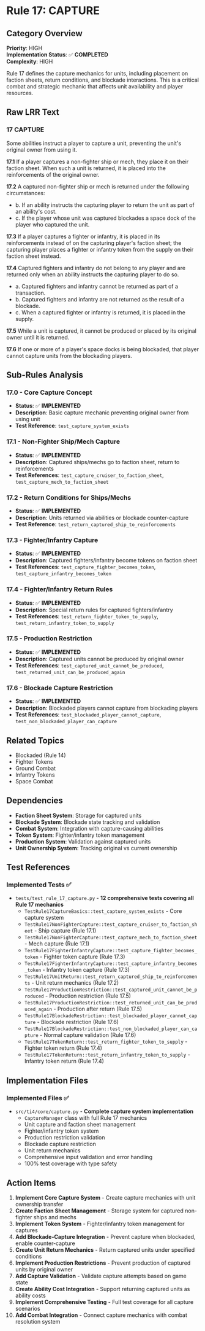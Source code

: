 # Rule 17: CAPTURE

## Category Overview
**Priority**: HIGH  
**Implementation Status**: ✅ **COMPLETED**  
**Complexity**: HIGH  

Rule 17 defines the capture mechanics for units, including placement on faction sheets, return conditions, and blockade interactions. This is a critical combat and strategic mechanic that affects unit availability and player resources.

## Raw LRR Text

### 17 CAPTURE
Some abilities instruct a player to capture a unit, preventing the unit's original owner from using it.

**17.1** If a player captures a non-fighter ship or mech, they place it on their faction sheet. When such a unit is returned, it is placed into the reinforcements of the original owner.

**17.2** A captured non-fighter ship or mech is returned under the following circumstances:
- b. If an ability instructs the capturing player to return the unit as part of an ability's cost.
- c. If the player whose unit was captured blockades a space dock of the player who captured the unit.

**17.3** If a player captures a fighter or infantry, it is placed in its reinforcements instead of on the capturing player's faction sheet; the capturing player places a fighter or infantry token from the supply on their faction sheet instead.

**17.4** Captured fighters and infantry do not belong to any player and are returned only when an ability instructs the capturing player to do so.
- a. Captured fighters and infantry cannot be returned as part of a transaction.
- b. Captured fighters and infantry are not returned as the result of a blockade.
- c. When a captured fighter or infantry is returned, it is placed in the supply.

**17.5** While a unit is captured, it cannot be produced or placed by its original owner until it is returned.

**17.6** If one or more of a player's space docks is being blockaded, that player cannot capture units from the blockading players.

## Sub-Rules Analysis

### 17.0 - Core Capture Concept
- **Status**: ✅ **IMPLEMENTED**
- **Description**: Basic capture mechanic preventing original owner from using unit
- **Test Reference**: `test_capture_system_exists`

### 17.1 - Non-Fighter Ship/Mech Capture
- **Status**: ✅ **IMPLEMENTED**  
- **Description**: Captured ships/mechs go to faction sheet, return to reinforcements
- **Test References**: `test_capture_cruiser_to_faction_sheet`, `test_capture_mech_to_faction_sheet`

### 17.2 - Return Conditions for Ships/Mechs
- **Status**: ✅ **IMPLEMENTED**
- **Description**: Units returned via abilities or blockade counter-capture
- **Test Reference**: `test_return_captured_ship_to_reinforcements`

### 17.3 - Fighter/Infantry Capture
- **Status**: ✅ **IMPLEMENTED**
- **Description**: Captured fighters/infantry become tokens on faction sheet
- **Test References**: `test_capture_fighter_becomes_token`, `test_capture_infantry_becomes_token`

### 17.4 - Fighter/Infantry Return Rules
- **Status**: ✅ **IMPLEMENTED**
- **Description**: Special return rules for captured fighters/infantry
- **Test References**: `test_return_fighter_token_to_supply`, `test_return_infantry_token_to_supply`

### 17.5 - Production Restriction
- **Status**: ✅ **IMPLEMENTED**
- **Description**: Captured units cannot be produced by original owner
- **Test References**: `test_captured_unit_cannot_be_produced`, `test_returned_unit_can_be_produced_again`

### 17.6 - Blockade Capture Restriction
- **Status**: ✅ **IMPLEMENTED**
- **Description**: Blockaded players cannot capture from blockading players
- **Test References**: `test_blockaded_player_cannot_capture`, `test_non_blockaded_player_can_capture`

## Related Topics
- Blockaded (Rule 14)
- Fighter Tokens
- Ground Combat
- Infantry Tokens  
- Space Combat

## Dependencies
- **Faction Sheet System**: Storage for captured units
- **Blockade System**: Blockade state tracking and validation
- **Combat System**: Integration with capture-causing abilities
- **Token System**: Fighter/infantry token management
- **Production System**: Validation against captured units
- **Unit Ownership System**: Tracking original vs current ownership

## Test References

### Implemented Tests ✅
- `tests/test_rule_17_capture.py` - **12 comprehensive tests covering all Rule 17 mechanics**
  - `TestRule17CaptureBasics::test_capture_system_exists` - Core capture system
  - `TestRule17NonFighterCapture::test_capture_cruiser_to_faction_sheet` - Ship capture (Rule 17.1)
  - `TestRule17NonFighterCapture::test_capture_mech_to_faction_sheet` - Mech capture (Rule 17.1)
  - `TestRule17FighterInfantryCapture::test_capture_fighter_becomes_token` - Fighter token capture (Rule 17.3)
  - `TestRule17FighterInfantryCapture::test_capture_infantry_becomes_token` - Infantry token capture (Rule 17.3)
  - `TestRule17UnitReturn::test_return_captured_ship_to_reinforcements` - Unit return mechanics (Rule 17.2)
  - `TestRule17ProductionRestriction::test_captured_unit_cannot_be_produced` - Production restriction (Rule 17.5)
  - `TestRule17ProductionRestriction::test_returned_unit_can_be_produced_again` - Production after return (Rule 17.5)
  - `TestRule17BlockadeRestriction::test_blockaded_player_cannot_capture` - Blockade restriction (Rule 17.6)
  - `TestRule17BlockadeRestriction::test_non_blockaded_player_can_capture` - Normal capture validation (Rule 17.6)
  - `TestRule17TokenReturn::test_return_fighter_token_to_supply` - Fighter token return (Rule 17.4)
  - `TestRule17TokenReturn::test_return_infantry_token_to_supply` - Infantry token return (Rule 17.4)

## Implementation Files

### Implemented Files ✅
- `src/ti4/core/capture.py` - **Complete capture system implementation**
  - `CaptureManager` class with full Rule 17 mechanics
  - Unit capture and faction sheet management
  - Fighter/infantry token system
  - Production restriction validation
  - Blockade capture restriction
  - Unit return mechanics
  - Comprehensive input validation and error handling
  - 100% test coverage with type safety

## Action Items

1. **Implement Core Capture System** - Create capture mechanics with unit ownership transfer
2. **Create Faction Sheet Management** - Storage system for captured non-fighter ships and mechs
3. **Implement Token System** - Fighter/infantry token management for captures
4. **Add Blockade-Capture Integration** - Prevent capture when blockaded, enable counter-capture
5. **Create Unit Return Mechanics** - Return captured units under specified conditions
6. **Implement Production Restrictions** - Prevent production of captured units by original owner
7. **Add Capture Validation** - Validate capture attempts based on game state
8. **Create Ability Cost Integration** - Support returning captured units as ability costs
9. **Implement Comprehensive Testing** - Full test coverage for all capture scenarios
10. **Add Combat Integration** - Connect capture mechanics with combat resolution system